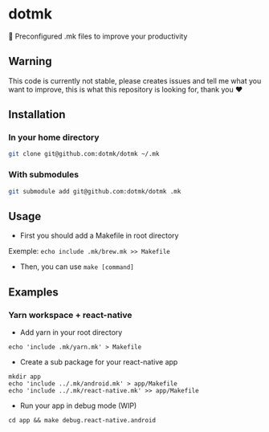 # dotmk
:muscle: Preconfigured .mk files to improve your productivity

## Warning

This code is currently not stable, please creates issues and tell me what you want to improve, this is what this repository is looking for, thank you :heart:

## Installation

### In your home directory

```bash
git clone git@github.com:dotmk/dotmk ~/.mk
```

### With submodules

```bash
git submodule add git@github.com:dotmk/dotmk .mk
```

## Usage

* First you should add a Makefile in root directory

Exemple: `echo include .mk/brew.mk >> Makefile`

* Then, you can use `make [command]`

## Examples

### Yarn workspace + react-native

* Add yarn in your root directory

```
echo 'include .mk/yarn.mk' > Makefile
```

* Create a sub package for your react-native app

```
mkdir app
echo 'include ../.mk/android.mk' > app/Makefile
echo 'include ../.mk/react-native.mk' >> app/Makefile
```

* Run your app in debug mode (WIP)

```
cd app && make debug.react-native.android
```
